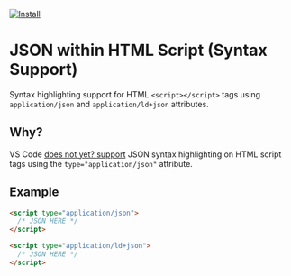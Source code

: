 [![Install](https://img.shields.io/badge/vscode-install-blue.svg)](https://marketplace.visualstudio.com/items?itemName=sissel.json-script-tag)

# JSON within HTML Script (Syntax Support)

Syntax highlighting support for HTML `<script></script>` tags using `application/json` and `application/ld+json` attributes.

## Why?

VS Code [does not yet? support](https://github.com/microsoft/vscode/issues/36280) JSON syntax highlighting on HTML script tags using the `type="application/json"` attribute.

## Example

```html
<script type="application/json">
  /* JSON HERE */
</script>

<script type="application/ld+json">
  /* JSON HERE */
</script>
```
